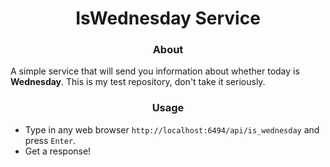 <div align="center">

# IsWednesday Service

### About

</div>

A simple service that will send you information about whether today is **Wednesday**. This is my test repository, don't take it seriously.

<div align="center">

### Usage

</div>

- Type in any web browser `http://localhost:6494/api/is_wednesday` and press `Enter`.
- Get a response!

